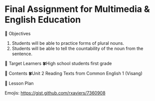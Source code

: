 # Final Assignment for Multimedia & English Education

🌲 Objectives
   1. Students will be able to practice forms of plural nouns.
   2. Students will be able to tell the countability of the noun from the sentence.

🌲 Target Learners
   🍀High school students first grade 

🌲 Contents
   🍀Unit 2 Reading Texts from Common English 1 (Visang) 
   
🌲 Lesson Plan
   















Emojis: https://gist.github.com/rxaviers/7360908
